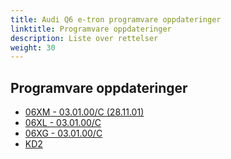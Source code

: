 ```yaml
---
title: Audi Q6 e-tron programvare oppdateringer
linktitle: Programvare oppdateringer
description: Liste over rettelser
weight: 30
---
```


## Programvare oppdateringer

- [06XM - 03.01.00/C (28.11.01)](patch06xm)
- [06XL - 03.01.00/C](patch06xl)
- [06XG - 03.01.00/C](patch06xg)
- [KD2](patchkd2)



